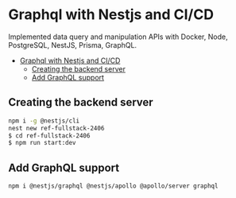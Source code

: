# Graphql with Nestjs and CI/CD

Implemented data query and manipulation APIs with Docker, Node, PostgreSQL, NestJS, Prisma, GraphQL.

- [Graphql with Nestjs and CI/CD](#graphql-with-nestjs-and-cicd)
  - [Creating the backend server](#creating-the-backend-server)
  - [Add GraphQL support](#add-graphql-support)

## Creating the backend server

```sh
npm i -g @nestjs/cli
nest new ref-fullstack-2406
$ cd ref-fullstack-2406
$ npm run start:dev
```

## Add GraphQL support

```sh
npm i @nestjs/graphql @nestjs/apollo @apollo/server graphql
```
